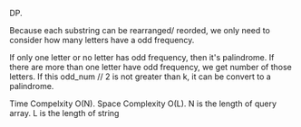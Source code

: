 DP.

Because each substring can be rearranged/ reorded, we only need to consider how many letters have a odd frequency.

If only one letter or no letter has odd frequency, then it's palindrome. If there are more than one letter have odd frequency, we get number of those letters. If this odd_num // 2 is not greater than k, it can be convert to a palindrome.


Time Compelxity O(N). Space Complexity O(L). N is the length of query array. L is the length of string